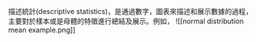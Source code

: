描述統計(descriptive statistics)，是通過數字，圖表來描述和展示數據的過程，主要對於樣本或是母體的特徵進行總結及展示。例如，
![[normal distribution mean example.png]]